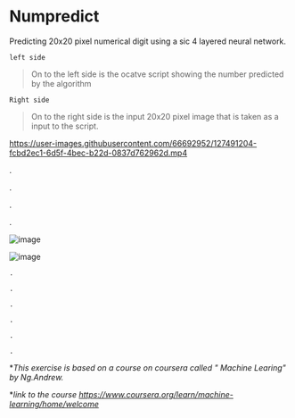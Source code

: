 # Numpredict
Predicting 20x20 pixel numerical digit using a sic 4 layered  neural network.

`left side`
> On to the left side is the ocatve script showing the number predicted by the algorithm

`Right side`
>On to the right side is the input 20x20 pixel image that is taken as a input to the script.


https://user-images.githubusercontent.com/66692952/127491204-fcbd2ec1-6d5f-4bec-b22d-0837d762962d.mp4

.

.

.

.

![image](https://user-images.githubusercontent.com/66692952/127493640-b8a46e5c-d6fe-4929-9675-d50feb7f417c.png)

![image](https://user-images.githubusercontent.com/66692952/127493502-21d78b5b-eb17-4df5-9cdb-5eaef0c7229f.png)



`.`

`.`

`.`

`.`

`.`

`.`

*_This exercise is based on a course on coursera called " Machine Learing" by Ng.Andrew._

*_link to the course https://www.coursera.org/learn/machine-learning/home/welcome_

